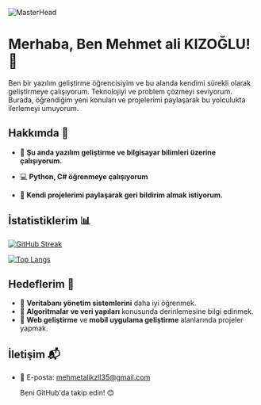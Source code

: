 ![MasterHead](https://media.licdn.com/dms/image/v2/D4E16AQH_hyFPdfjYQQ/profile-displaybackgroundimage-shrink_350_1400/profile-displaybackgroundimage-shrink_350_1400/0/1739121893795?e=1744848000&v=beta&t=PR08v2YU--FzogZ7-zXdtaFFHzVAeJ2ulNUX5IVXTM8)


# Merhaba, Ben Mehmet ali KIZOĞLU! 👋

Ben bir yazılım geliştirme öğrencisiyim ve bu alanda kendimi sürekli olarak geliştirmeye çalışıyorum. Teknolojiyi ve problem çözmeyi seviyorum. Burada, öğrendiğim yeni konuları ve projelerimi paylaşarak bu yolculukta ilerlemeyi umuyorum.

## Hakkımda 🚀

- 🌱 **Şu anda yazılım geliştirme ve bilgisayar bilimleri üzerine çalışıyorum.**

- 💻 **Python, C# öğrenmeye çalışıyorum**

- 📝 **Kendi projelerimi paylaşarak geri bildirim almak istiyorum.**

## İstatistiklerim 📊

[![GitHub Streak](https://github-readme-streak-stats.herokuapp.com/?user=mehmetkzlldev&theme=dark)](https://git.io/streak-stats)

[![Top Langs](https://github-readme-stats.vercel.app/api/top-langs/?username=mehmetkzlldev&layout=compact)](https://github.com/anuraghazra/github-readme-stats)

## Hedeflerim 🎯

- 🎯 **Veritabanı yönetim sistemlerini** daha iyi öğrenmek.
- 🎯 **Algoritmalar ve veri yapıları** konusunda derinlemesine bilgi edinmek.
- 🎯 **Web geliştirme** ve **mobil uygulama geliştirme** alanlarında projeler yapmak.


## İletişim 📬

- 📧 E-posta: mehmetalikzll35@gmail.com

  Beni GitHub'da takip edin! 😊

